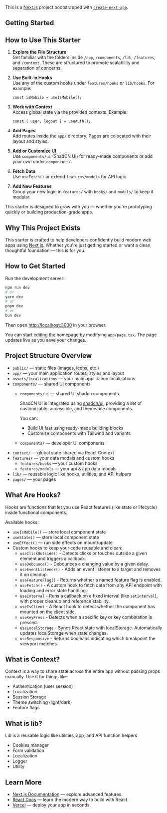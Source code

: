 This is a [Next.js](https://nextjs.org) project bootstrapped with [`create-next-app`](https://nextjs.org/docs/app/api-reference/cli/create-next-app).

## Getting Started

## How to Use This Starter

1. **Explore the File Structure**  
   Get familiar with the folders inside `/app`, `/components`, `/lib`, `/features`, and `/context`. These are structured to promote scalability and separation of concerns.

2. **Use Built-in Hooks**  
   Use any of the custom hooks under `features/hooks` or `lib/hooks`. For example:
   ```tsx
   const isMobile = useIsMobile();
   ```

3. **Work with Context**  
   Access global state via the provided contexts. Example:
   ```tsx
   const { user, logout } = useAuth();
   ```

4. **Add Pages**  
   Add routes inside the `app/` directory. Pages are colocated with their layout and styles.

5. **Add or Customize UI**  
   Use `components/ui` (ShadCN UI) for ready-made components or add your own under `components/`.

6. **Fetch Data**  
   Use `useFetch()` or extend `features/models` for API logic.

7. **Add New Features**  
   Group your new logic in `features/` with `hooks/` and `models/` to keep it modular.

This starter is designed to grow with you — whether you're prototyping quickly or building production-grade apps.

## Why This Project Exists

This starter is crafted to help developers confidently build modern web apps using [Next.js](https://nextjs.org). Whether you're just getting started or want a clean, thoughtful foundation — this is for you.

## How to Get Started

Run the development server:

```bash
npm run dev
# or
yarn dev
# or
pnpm dev
# or
bun dev
```

Then open [http://localhost:3000](http://localhost:3000) in your browser.

You can start editing the homepage by modifying `app/page.tsx`. The page updates live as you save your changes.

## Project Structure Overview

- `public/` — static files (images, icons, etc.)
- `app/` — your main application routes, styles and layout
- `assets/localizations` — your main application localizations
- `components/` — shared UI components
    - `components/ui` — shared UI shadcn components
    
      ShadCN UI is integrated using [shadcn/ui](https://ui.shadcn.dev), providing a set of customizable, accessible, and themeable components.

      You can:
      - Build UI fast using ready-made building blocks
      - Customize components with Tailwind and variants
    - `components/` — developer UI components
- `context/` — global state shared via React Context
- `features/` — your data modals and custom hooks
    - `features/hooks` — your custom hooks
    - `features/models` — your api & app data modals
- `lib/` — reusable logic like hooks, utilities, and API helpers
- `pages/` — your pages

## What Are Hooks?

Hooks are functions that let you use React features (like state or lifecycle) inside functional components.

Available hooks:
- `useIsMobile()` — store local component state
- `useState()` — store local component state
- `useEffect()` — run side effects on mount/update
- Custom hooks to keep your code reusable and clean:
    - `useClickOutside()` - Detects clicks or touches outside a given element and triggers a callback.
    - `useDebounce()` - Debounces a changing value by a given delay.
    - `useEventListener()` - Adds an event listener to a target and removes it on cleanup.
    - `useFeatureFlag()` - Returns whether a named feature flag is enabled.
    - `useFetch()` - A custom hook to fetch data from any API endpoint with loading and error state handling.
    - `useInterval` - Runs a callback on a fixed interval (like `setInterval`), with proper cleanup and reference stability.
    - `useIsClient` - A React hook to detect whether the component has mounted on the client side.
    - `useKeyPress` - Detects when a specific key or key combination is pressed.
    - `useLocalStorage` - Syncs React state with localStorage. Automatically updates localStorage when state changes.
    - `useResponsive` - Returns booleans indicating which breakpoint the viewport matches.

## What is Context?

Context is a way to share state across the entire app without passing props manually. Use it for things like:

- Authentication (user session)
- Localization
- Session Storage
- Theme switching (light/dark)
- Feature flags

## What is lib?

Lib is a reusable logic like utilities, app, and API function helpers

- Cookies manager
- Form validation
- Localization
- Logger
- Utility

## Learn More

- [Next.js Documentation](https://nextjs.org/docs) — explore advanced features.
- [React Docs](https://react.dev/learn) — learn the modern way to build with React.
- [Vercel](https://vercel.com) — deploy your app in seconds.
